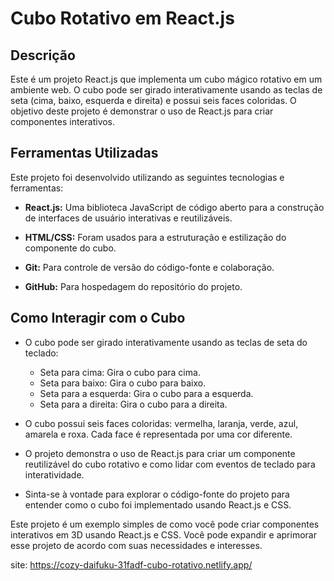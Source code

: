 # Cubo Rotativo em React.js

## Descrição

Este é um projeto React.js que implementa um cubo mágico rotativo em um ambiente web. O cubo pode ser girado interativamente usando as teclas de seta (cima, baixo, esquerda e direita) e possui seis faces coloridas. O objetivo deste projeto é demonstrar o uso de React.js para criar componentes interativos.

## Ferramentas Utilizadas

Este projeto foi desenvolvido utilizando as seguintes tecnologias e ferramentas:

- **React.js:** Uma biblioteca JavaScript de código aberto para a construção de interfaces de usuário interativas e reutilizáveis.

- **HTML/CSS:** Foram usados para a estruturação e estilização do componente do cubo.

- **Git:** Para controle de versão do código-fonte e colaboração.

- **GitHub:** Para hospedagem do repositório do projeto.

## Como Interagir com o Cubo

- O cubo pode ser girado interativamente usando as teclas de seta do teclado:
  - Seta para cima: Gira o cubo para cima.
  - Seta para baixo: Gira o cubo para baixo.
  - Seta para a esquerda: Gira o cubo para a esquerda.
  - Seta para a direita: Gira o cubo para a direita.

- O cubo possui seis faces coloridas: vermelha, laranja, verde, azul, amarela e roxa. Cada face é representada por uma cor diferente.

- O projeto demonstra o uso de React.js para criar um componente reutilizável do cubo rotativo e como lidar com eventos de teclado para interatividade.

- Sinta-se à vontade para explorar o código-fonte do projeto para entender como o cubo foi implementado usando React.js e CSS.

Este projeto é um exemplo simples de como você pode criar componentes interativos em 3D usando React.js e CSS. Você pode expandir e aprimorar esse projeto de acordo com suas necessidades e interesses.

site: https://cozy-daifuku-31fadf-cubo-rotativo.netlify.app/
